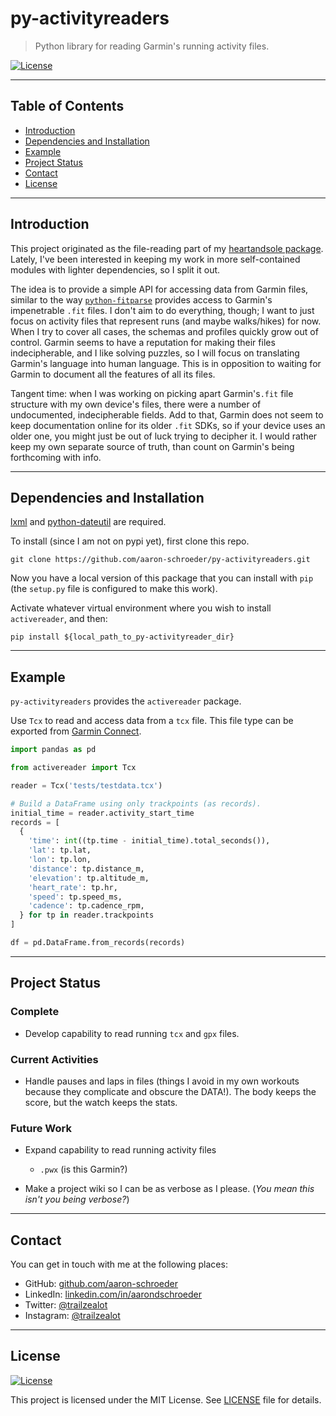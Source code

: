 # py-activityreaders

> Python library for reading Garmin's running activity files.

<!--[![Python 3.6](https://img.shields.io/badge/python-3.6-blue.svg)](https://www.python.org/downloads/release/python-360/)-->
[![License](http://img.shields.io/:license-mit-blue.svg)](http://badges.mit-license.org)

---

## Table of Contents                                                                    
- [Introduction](#introduction)
- [Dependencies and Installation](#dependencies-and-installation)
- [Example](#example)
- [Project Status](#project-status) <!-- - [References](#references) -->
- [Contact](#contact)
- [License](#license)

---

## Introduction

This project originated as the file-reading part of my 
[heartandsole package](https://github.com/aaron-schroeder/heartandsole).
Lately, I've been interested in keeping my work in more self-contained modules
with lighter dependencies, so I split it out.

The idea is to provide a simple API for accessing data from Garmin files, similar
to the way [`python-fitparse`](https://github.com/dtcooper/python-fitparse) 
provides access to Garmin's impenetrable `.fit` files. I don't aim to do everything,
though; I want to just focus on activity files that represent runs (and maybe walks/hikes)
for now. When I try to cover all cases, the schemas and profiles quickly grow out of 
control. Garmin seems to have a reputation for making their files indecipherable, and
I like solving puzzles, so I will focus on translating Garmin's language into human language.
This is in opposition to waiting for Garmin to document all the features of all its files. 

Tangent time: when I was working on picking apart Garmin's`.fit` file structure with my own
device's files, there were a number of undocumented, indecipherable fields. Add to that,
Garmin does not seem to keep documentation online for its older `.fit` SDKs, so if your
device uses an older one, you might just be out of luck trying to decipher it. I would
rather keep my own separate source of truth, than count on Garmin's being forthcoming 
with info.

---

## Dependencies and Installation

[lxml](https://lxml.de/) and [python-dateutil](https://dateutil.readthedocs.io/en/stable/)
are required.

To install (since I am not on pypi yet), first clone this repo.
```
git clone https://github.com/aaron-schroeder/py-activityreaders.git
```
Now you have a local version of this package that you can install with `pip`
(the `setup.py` file is configured to make this work).

Activate whatever virtual environment where you wish to install `activereader`,
and then:
```
pip install ${local_path_to_py-activityreader_dir}
```

---

## Example

`py-activityreaders` provides the `activereader` package.

Use `Tcx` to read and access data from a `tcx` file. 
This file type can be exported from 
[Garmin Connect](http://connect.garmin.com/).
```python
import pandas as pd

from activereader import Tcx

reader = Tcx('tests/testdata.tcx')

# Build a DataFrame using only trackpoints (as records).
initial_time = reader.activity_start_time
records = [
  {
    'time': int((tp.time - initial_time).total_seconds()),
    'lat': tp.lat,
    'lon': tp.lon,
    'distance': tp.distance_m,
    'elevation': tp.altitude_m,
    'heart_rate': tp.hr,
    'speed': tp.speed_ms,
    'cadence': tp.cadence_rpm,
  } for tp in reader.trackpoints
]

df = pd.DataFrame.from_records(records)
```
---

## Project Status

### Complete

- Develop capability to read running `tcx` and `gpx` files.

### Current Activities

- Handle pauses and laps in files (things I avoid in my own workouts
  because they complicate and obscure the DATA!). The body keeps the score,
  but the watch keeps the stats.

### Future Work
  
- Expand capability to read running activity files
  - `.pwx` (is this Garmin?)

- Make a project wiki so I can be as verbose as I please.
  (*You mean this isn't you being verbose?*)

---

## Contact

You can get in touch with me at the following places:

<!-- - Website: <a href="https://trailzealot.com" target="_blank">trailzealot.com</a>-->
- GitHub: <a href="https://github.com/aaron-schroeder" target="_blank">github.com/aaron-schroeder</a>
- LinkedIn: <a href="https://www.linkedin.com/in/aarondschroeder/" target="_blank">linkedin.com/in/aarondschroeder</a>
- Twitter: <a href="https://twitter.com/trailzealot" target="_blank">@trailzealot</a>
- Instagram: <a href="https://instagram.com/trailzealot" target="_blank">@trailzealot</a>

---

## License

[![License](http://img.shields.io/:license-mit-blue.svg)](http://badges.mit-license.org)

This project is licensed under the MIT License. See
[LICENSE](https://github.com/aaron-schroeder/py-activityreaders/blob/master/LICENSE)
file for details.
